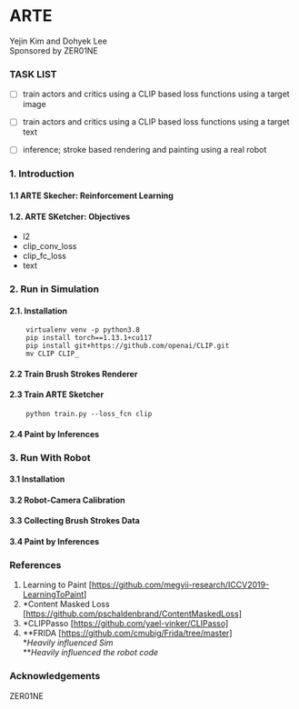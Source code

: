 # ARTE 

Yejin Kim and Dohyek Lee
<br />Sponsored by ZER01NE<br />

### TASK LIST
- [ ] train actors and critics using a CLIP based loss functions using a target image
- [ ] train actors and critics using a CLIP based loss functions using a target text
- [ ] inference; stroke based rendering and painting using a real robot



### 1. Introduction
#### 1.1  ARTE Skecher: Reinforcement Learning
#### 1.2. ARTE SKetcher: Objectives
- l2
- clip_conv_loss
- clip_fc_loss
- text



### 2. Run in Simulation
#### 2.1. Installation
```
    virtualenv venv -p python3.8
    pip install torch==1.13.1+cu117
    pip install git+https://github.com/openai/CLIP.git
    mv CLIP CLIP_
```

#### 2.2 Train Brush Strokes Renderer
#### 2.3 Train ARTE Sketcher
```
    python train.py --loss_fcn clip 
```
#### 2.4 Paint by Inferences




### 3. Run With Robot
#### 3.1 Installation
#### 3.2 Robot-Camera Calibration
#### 3.3 Collecting Brush Strokes Data
#### 3.4 Paint by Inferences



### References
1. Learning to Paint [https://github.com/megvii-research/ICCV2019-LearningToPaint]
2. *Content Masked Loss [https://github.com/pschaldenbrand/ContentMaskedLoss]
3. *CLIPPasso [https://github.com/yael-vinker/CLIPasso]
4. **FRIDA [https://github.com/cmubig/Frida/tree/master]<br />
**Heavily influenced Sim* <br />
***Heavily influenced the robot code*

### Acknowledgements
ZER01NE


